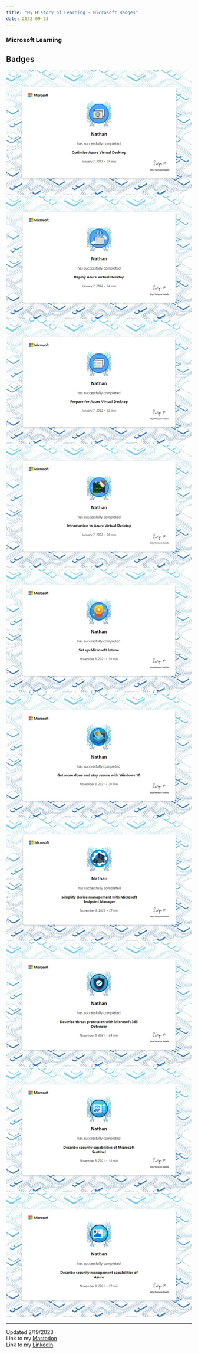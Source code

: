 ```yaml
---
title: "My History of Learning - Microsoft Badges"
date: 2022-09-23
---
```

### Microsoft Learning

## Badges

![Image](https://github.com/Nathan1824/Blog-Post-Dev/blob/main/_pictures/Badges/001.jpg?raw=true)
![Image](https://github.com/Nathan1824/Blog-Post-Dev/blob/main/_pictures/Badges/002.jpg?raw=true)
![Image](https://github.com/Nathan1824/Blog-Post-Dev/blob/main/_pictures/Badges/003.jpg?raw=true)
![Image](https://github.com/Nathan1824/Blog-Post-Dev/blob/main/_pictures/Badges/004.jpg?raw=true)
![Image](https://github.com/Nathan1824/Blog-Post-Dev/blob/main/_pictures/Badges/005.jpg?raw=true)
![Image](https://github.com/Nathan1824/Blog-Post-Dev/blob/main/_pictures/Badges/006.jpg?raw=true)
![Image](https://github.com/Nathan1824/Blog-Post-Dev/blob/main/_pictures/Badges/007.jpg?raw=true)
![Image](https://github.com/Nathan1824/Blog-Post-Dev/blob/main/_pictures/Badges/008.jpg?raw=true)
![Image](https://github.com/Nathan1824/Blog-Post-Dev/blob/main/_pictures/Badges/009.jpg?raw=true)
![Image](https://github.com/Nathan1824/Blog-Post-Dev/blob/main/_pictures/Badges/010.jpg?raw=true)

---
Updated 2/19/2023\
Link to my <a rel="me" href="https://tech.lgbt/@NathanHamblin_MI6">Mastodon</a>\
Link to my <a rel="me" href="https://www.linkedin.com/in/nathan-hamblin">LinkedIn</a>